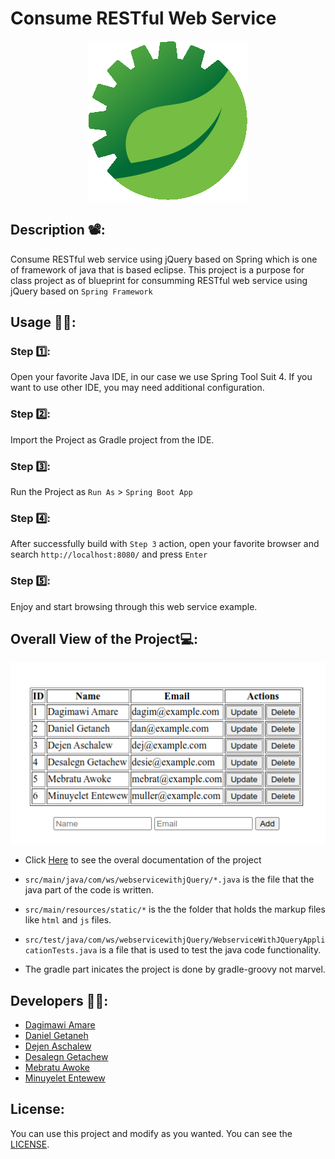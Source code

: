 # Consume RESTful Web Service

<p align="center">
  <img src="https://github.com/getdaniel/webservice-with-jQuery/blob/main/assets/icon.png" alt="Spring Tool Suit 4 IDE">
</p>

## Description 📽️:
Consume RESTful web service using jQuery based on Spring which is one of framework of java that is based eclipse. This project is a purpose for class project as of blueprint for consumming RESTful web service using jQuery based on ```Spring Framework```

## Usage 🏃‍♂️:

### Step :one::
Open your favorite Java IDE, in our case we use Spring Tool Suit 4. If you want to use other IDE, you may need additional configuration.

### Step :two::
Import the Project as Gradle project from the IDE.

### Step :three::
Run the Project as ```Run As``` > ```Spring Boot App```

### Step :four::
After successfully build with ```Step 3``` action, open your favorite browser and search ```http://localhost:8080/``` and press ```Enter```

### Step :five::
Enjoy and start browsing through this web service example.

## Overall View of the Project:computer::
<p align="center">
  <img src="https://github.com/getdaniel/webservice-with-jQuery/blob/main/assets/html-design.png" alt="The design of html page">
</p>

- Click [Here](https://github.com/getdaniel/webservice-with-jQuery/blob/main/docs/index.html) to see the overal documentation of the project

- ```src/main/java/com/ws/webservicewithjQuery/*.java``` is the file that the java part of the code is written.
- ```src/main/resources/static/*``` is the the folder that holds the markup files like ```html``` and ```js``` files.
- ```src/test/java/com/ws/webservicewithjQuery/WebserviceWithJQueryApplicationTests.java``` is a file that is used to test the java code functionality.
- The gradle part inicates the project is done by gradle-groovy not marvel.

## Developers :technologist::
- [Dagimawi Amare](https://github.com/)
- [Daniel Getaneh](https://github.com/getdaniel)
- [Dejen Aschalew](https://github.com/)
- [Desalegn Getachew](https://github.com/)
- [Mebratu Awoke](https://github.com/)
- [Minuyelet Entewew](https://github.com/Minuyelet)

## License:
You can use this project and modify as you wanted. You can see the [LICENSE]().
